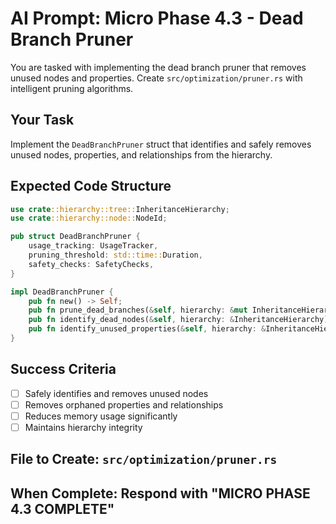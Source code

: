 # AI Prompt: Micro Phase 4.3 - Dead Branch Pruner

You are tasked with implementing the dead branch pruner that removes unused nodes and properties. Create `src/optimization/pruner.rs` with intelligent pruning algorithms.

## Your Task
Implement the `DeadBranchPruner` struct that identifies and safely removes unused nodes, properties, and relationships from the hierarchy.

## Expected Code Structure
```rust
use crate::hierarchy::tree::InheritanceHierarchy;
use crate::hierarchy::node::NodeId;

pub struct DeadBranchPruner {
    usage_tracking: UsageTracker,
    pruning_threshold: std::time::Duration,
    safety_checks: SafetyChecks,
}

impl DeadBranchPruner {
    pub fn new() -> Self;
    pub fn prune_dead_branches(&self, hierarchy: &mut InheritanceHierarchy) -> PruningReport;
    pub fn identify_dead_nodes(&self, hierarchy: &InheritanceHierarchy) -> Vec<NodeId>;
    pub fn identify_unused_properties(&self, hierarchy: &InheritanceHierarchy) -> Vec<(NodeId, String)>;
}
```

## Success Criteria
- [ ] Safely identifies and removes unused nodes
- [ ] Removes orphaned properties and relationships
- [ ] Reduces memory usage significantly
- [ ] Maintains hierarchy integrity

## File to Create: `src/optimization/pruner.rs`
## When Complete: Respond with "MICRO PHASE 4.3 COMPLETE"